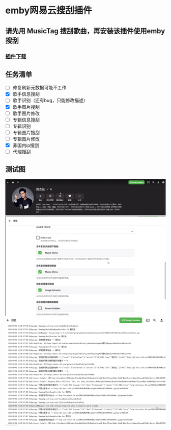 # emby网易云搜刮插件


## 请先用 MusicTag 搜刮歌曲，再安装该插件使用emby搜刮


### [插件下载](https://github.com/xixka/Emby.Music-China-Provider/blob/main/MusicChinaProvider/bin/Debug/netstandard2.0/MusicChinaProvider.dll)

## 任务清单

- [ ] 修复刷新元数据可能不工作
- [x] 歌手信息搜刮
- [ ] 歌手识别（还有bug，只能修改描述）
- [x] 歌手图片搜刮
- [ ] 歌手图片修改
- [ ] 专辑信息搜刮
- [ ] 专辑识别
- [ ] 专辑图片搜刮
- [ ] 专辑图片修改
- [x] 非国内ip搜刮
- [ ] 代理搜刮

## 测试图

![效果图](img/1.png)
![搜刮](img/2.png)
![调试](img/3.jpg)
